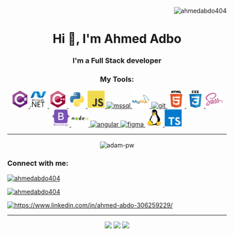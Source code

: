 
<!-- ![](https://github.com/halfrost/halfrost/blob/master/icons/header_.png) -->
<p align="right"> <img src="https://komarev.com/ghpvc/?username=ahmedabdo404&label=Profile%20views&color=0e75b6&style=flat" alt="ahmedabdo404" /> </p>
<h1 align="center">Hi 👋, I'm Ahmed Adbo</h1>
<h3 align="center">I'm a Full Stack developer</h3>


<h3 align="center">My Tools:</h3>
<div align="center">
  <a href="https://www.w3schools.com/cs/" target="_blank" rel="noreferrer"> <img src="https://raw.githubusercontent.com/devicons/devicon/master/icons/csharp/csharp-original.svg" alt="csharp" width="40" height="40"/> </a>
  <a href="https://dotnet.microsoft.com/" target="_blank" rel="noreferrer"> <img src="https://raw.githubusercontent.com/devicons/devicon/master/icons/dot-net/dot-net-original-wordmark.svg" alt="dotnet" width="40" height="40"/> </a>
  <a href="https://www.w3schools.com/cpp/" target="_blank" rel="noreferrer"> <img src="https://raw.githubusercontent.com/devicons/devicon/master/icons/cplusplus/cplusplus-original.svg" alt="cplusplus" width="40" height="40"/> </a>
  <a href="https://www.python.org" target="_blank" rel="noreferrer"> <img src="https://raw.githubusercontent.com/devicons/devicon/master/icons/python/python-original.svg" alt="python" width="40" height="40"/> </a>
  <a href="https://developer.mozilla.org/en-US/docs/Web/JavaScript" target="_blank" rel="noreferrer"> <img src="https://raw.githubusercontent.com/devicons/devicon/master/icons/javascript/javascript-original.svg" alt="javascript" width="40" height="40"/> </a>
  <a href="https://www.microsoft.com/en-us/sql-server" target="_blank" rel="noreferrer"> <img src="https://www.svgrepo.com/show/303229/microsoft-sql-server-logo.svg" alt="mssql" width="40" height="40"/> </a>
  <a href="https://www.mysql.com/" target="_blank" rel="noreferrer"> <img src="https://raw.githubusercontent.com/devicons/devicon/master/icons/mysql/mysql-original-wordmark.svg" alt="mysql" width="40" height="40"/> </a>
  <a href="https://git-scm.com/" target="_blank" rel="noreferrer"> <img src="https://www.vectorlogo.zone/logos/git-scm/git-scm-icon.svg" alt="git" width="40" height="40"/> </a>
  <a href="https://www.w3.org/html/" target="_blank" rel="noreferrer"> <img src="https://raw.githubusercontent.com/devicons/devicon/master/icons/html5/html5-original-wordmark.svg" alt="html5" width="40" height="40"/> </a>
  <a href="https://www.w3schools.com/css/" target="_blank" rel="noreferrer"> <img src="https://raw.githubusercontent.com/devicons/devicon/master/icons/css3/css3-original-wordmark.svg" alt="css3" width="40" height="40"/> </a>
  <a href="https://sass-lang.com" target="_blank" rel="noreferrer"> <img src="https://raw.githubusercontent.com/devicons/devicon/master/icons/sass/sass-original.svg" alt="sass" width="40" height="40"/> </a>
  <a href="https://getbootstrap.com" target="_blank" rel="noreferrer"> <img src="https://raw.githubusercontent.com/devicons/devicon/master/icons/bootstrap/bootstrap-plain-wordmark.svg" alt="bootstrap" width="40" height="40"/> </a>
  <a href="https://nodejs.org" target="_blank" rel="noreferrer"> <img src="https://raw.githubusercontent.com/devicons/devicon/master/icons/nodejs/nodejs-original-wordmark.svg" alt="nodejs" width="40" height="40"/> </a>
  <a href="https://angular.io" target="_blank" rel="noreferrer"> <img src="https://angular.io/assets/images/logos/angular/angular.svg" alt="angular" width="40" height="40"/> </a>
  <a href="https://www.figma.com/" target="_blank" rel="noreferrer"> <img src="https://www.vectorlogo.zone/logos/figma/figma-icon.svg" alt="figma" width="40" height="40"/> </a>
  <a href="https://www.linux.org/" target="_blank" rel="noreferrer"> <img src="https://raw.githubusercontent.com/devicons/devicon/master/icons/linux/linux-original.svg" alt="linux" width="40" height="40"/> </a>
  <a href="https://www.typescriptlang.org/" target="_blank" rel="noreferrer"> <img src="https://raw.githubusercontent.com/devicons/devicon/master/icons/typescript/typescript-original.svg" alt="typescript" width="40" height="40"/> </a>
</div>

<hr>

<p align="center"><img align="center" src="https://github.com/Adam-pw/Adam-pw/blob/main/animation_500_kxa883sd.gif" alt="adam-pw" /></p>

<h3 align="left">Connect with me:</h3>
<div align="left">

  <a href="https://www.hackerrank.com/ahmed_elzahed404" target="blank"><img
      src="https://raw.githubusercontent.com/rahuldkjain/github-profile-readme-generator/master/src/images/icons/Social/hackerrank.svg"
      alt="ahmedabdo404" height="40" width="40" /></a>

  <a href="https://github.com/ahmedabdo404" target="blank"><img
      src="https://external-content.duckduckgo.com/iu/?u=https%3A%2F%2Fgithub.githubassets.com%2Fimages%2Fmodules%2Flogos_page%2FGitHub-Mark.png&f=1&nofb=1"
      alt="ahmedabdo404" height="40" width="40" /></a>
  
  <a href="https://www.linkedin.com/in/ahmed-abdo-306259229/" target="blank"><img src="https://raw.githubusercontent.com/rahuldkjain/github-profile-readme-generator/master/src/images/icons/Social/linked-in-alt.svg" alt="https://www.linkedin.com/in/ahmed-abdo-306259229/" height="40" width="40" /></a>

</div>


<hr>

<p align="center">
  <img height="50%" width="auto" src ="https://github-readme-stats.vercel.app/api/top-langs/?username=ahmedabdo404&layout=compact&hide_border=true&theme=darcula&bg_color=00000000&langs_count=6&hide=jupyter%20notebook,tex,css,php">

  <img height="50%" width="auto" src ="https://github-readme-stats.vercel.app/api?username=ahmedabdo404&show_icons=true&count_private=true&theme=darcula&hide_border=true&hide=issues,contribs&bg_color=00000000">

  <img src ="https://github-readme-streak-stats.herokuapp.com?user=ahmedabdo404&theme=darcula&hide_border=true&background=FFFFFF00">
  <br>
 </p>
